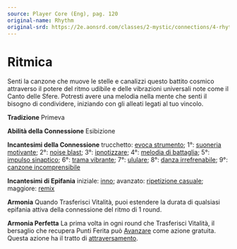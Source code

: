 ```yaml
---
source: Player Core (Eng), pag. 120
original-name: Rhythm
original-srd: https://2e.aonsrd.com/classes/2-mystic/connections/4-rhythm
---
```


# Ritmica

Senti la canzone che muove le stelle e canalizzi questo battito cosmico
attraverso il potere del ritmo udibile e delle vibrazioni universali note come
il Canto delle Sfere. Potresti avere una melodia nella mente che senti il
bisogno di condividere, iniziando con gli alleati legati al tuo vincolo.

**Tradizione** Primeva

**Abilità della Connessione** Esibizione

**Incantesimi della Connessione** trucchetto:
[evoca strumento](/incantesimi/evoca-strumento); 1°:
[suoneria motivante](/incantesimi/suoneria-motivante); 2°:
[noise blast](/incantesimi/noise-blast); 3°:
[ipnotizzare](/incantesimi/ipnotizzare); 4°:
[melodia di battaglia](/incantesimi/melodia-di-battaglia); 5°:
[impulso sinaptico](/incantesimi/impulso-sinaptico); 6°:
[trama vibrante](/incantesimi/trama-vibrante); 7°:
[ululare](/incantesimi/ululare); 8°:
[danza irrefrenabile](/incantesimi/danza-irrefrenabile); 9°:
[canzone incomprensibile](/incantesimi/canzone-incomprensibile)

**Incantesimi di Epifania** iniziale: [inno](/incantesimi/inno); avanzato:
[ripetizione casuale](/incantesimi/ripetizione-casuale); maggiore:
[remix](/incantesimi/remix)

**Armonia** Quando Trasferisci Vitalità, puoi estendere la durata di qualsiasi
epifania attiva della connessione del ritmo di 1 round.

**Armonia Perfetta** La prima volta in ogni round che Trasferisci Vitalità, il
bersaglio che recupera Punti Ferita può [Avanzare](/azioni/avanzare) come azione
gratuita. Questa azione ha il tratto di
[attraversamento](/tratti/attraversamento).
